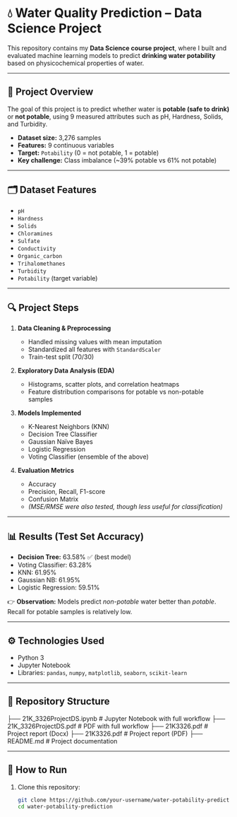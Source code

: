 # 💧 Water Quality Prediction – Data Science Project

This repository contains my **Data Science course project**, where I built and evaluated machine learning models to predict **drinking water potability** based on physicochemical properties of water.

---

## 📌 Project Overview
The goal of this project is to predict whether water is **potable (safe to drink)** or **not potable**, using 9 measured attributes such as pH, Hardness, Solids, and Turbidity.  

- **Dataset size:** 3,276 samples  
- **Features:** 9 continuous variables  
- **Target:** `Potability` (0 = not potable, 1 = potable)  
- **Key challenge:** Class imbalance (~39% potable vs 61% not potable)  

---

## 🗂 Dataset Features
- `pH`  
- `Hardness`  
- `Solids`  
- `Chloramines`  
- `Sulfate`  
- `Conductivity`  
- `Organic_carbon`  
- `Trihalomethanes`  
- `Turbidity`  
- `Potability` (target variable)

---

## 🔍 Project Steps
1. **Data Cleaning & Preprocessing**
   - Handled missing values with mean imputation  
   - Standardized all features with `StandardScaler`  
   - Train-test split (70/30)  

2. **Exploratory Data Analysis (EDA)**
   - Histograms, scatter plots, and correlation heatmaps  
   - Feature distribution comparisons for potable vs non-potable samples  

3. **Models Implemented**
   - K-Nearest Neighbors (KNN)  
   - Decision Tree Classifier  
   - Gaussian Naïve Bayes  
   - Logistic Regression  
   - Voting Classifier (ensemble of the above)  

4. **Evaluation Metrics**
   - Accuracy  
   - Precision, Recall, F1-score  
   - Confusion Matrix  
   - *(MSE/RMSE were also tested, though less useful for classification)*  

---

## 📊 Results (Test Set Accuracy)
- **Decision Tree:** 63.58% ✅ (best model)  
- Voting Classifier: 63.28%  
- KNN: 61.95%  
- Gaussian NB: 61.95%  
- Logistic Regression: 59.51%  

👉 **Observation:** Models predict *non-potable* water better than *potable*. Recall for potable samples is relatively low.

---

## ⚙️ Technologies Used
- Python 3  
- Jupyter Notebook  
- Libraries: `pandas`, `numpy`, `matplotlib`, `seaborn`, `scikit-learn`  

---

## 📁 Repository Structure

├── 21K_3326ProjectDS.ipynb # Jupyter Notebook with full workflow
├── 21K_3326ProjectDS.pdf # PDF with full workflow
├── 21K3326.pdf # Project report (Docx)
├── 21K3326.pdf # Project report (PDF)
├── README.md # Project documentation

---

## 🚀 How to Run

1. Clone this repository:
   ```bash
   git clone https://github.com/your-username/water-potability-prediction.git
   cd water-potability-prediction
   ```
